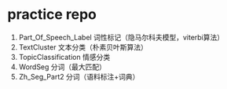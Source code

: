 # practice repo

1. Part_Of_Speech_Label
  词性标记（隐马尔科夫模型，viterbi算法）
2. TextCluster
  文本分类（朴素贝叶斯算法）
3. TopicClassification
  情感分类
4. WordSeg
  分词（最大匹配）
5. Zh_Seg_Part2
  分词（语料标注+词典）

